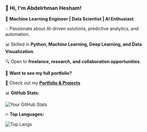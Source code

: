 ### **👋 Hi, I'm Abdelrhman Hesham!**

🚀 **Machine Learning Engineer | Data Scientist | AI Enthusiast**  

💡 Passionate about AI-driven solutions, predictive analytics, and automation.  

📊 Skilled in **Python, Machine Learning, Deep Learning, and Data Visualization**.  

🔍 Open to **freelance, research, and collaboration opportunities**.  

📂 **Want to see my full portfolio?**  

🔗 Check out my **[Portfolio & Projects](https://github.com/abdelrhmanhesham1/Portfolio)**  

📊 **GitHub Stats:**

![Your GitHub Stats](https://github-readme-stats.vercel.app/api?username=abdelrhmanhesham1&show_icons=true&theme=radical)

🔥 **Top Languages:**

![Top Langs](https://github-readme-stats.vercel.app/api/top-langs/?username=abdelrhmanhesham1&layout=compact&theme=radical)
